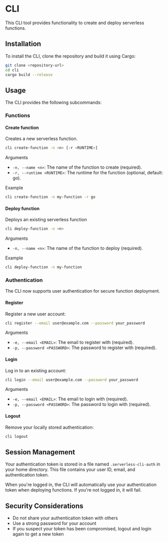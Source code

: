 # CLI

This CLI tool provides functionality to create and deploy serverless functions.

## Installation

To install the CLI, clone the repository and build it using Cargo:

```sh
git clone <repository-url>
cd cli
cargo build --release
```

## Usage

The CLI provides the following subcommands:

### Functions

#### Create function

Creates a new serverless function.

```sh
cli create-function -n <n> [-r <RUNTIME>]
```

Arguments

- `-n, --name <n>`: The name of the function to create (required).
- `-r, --runtime <RUNTIME>`: The runtime for the function (optional, default: go).

Example

```sh
cli create-function -n my-function -r go
```

#### Deploy function

Deploys an existing serverless function

```sh
cli deploy-function -n <n>
```

Arguments

- `-n, --name <n>`: The name of the function to deploy (required).

Example

```sh
cli deploy-function -n my-function
```

### Authentication

The CLI now supports user authentication for secure function deployment.

#### Register

Register a new user account:

```sh
cli register --email user@example.com --password your_password
```

Arguments

- `-e, --email <EMAIL>`: The email to register with (required).
- `-p, --password <PASSWORD>`: The password to register with (required).

#### Login

Log in to an existing account:

```sh
cli login --email user@example.com --password your_password
```

Arguments

- `-e, --email <EMAIL>`: The email to login with (required).
- `-p, --password <PASSWORD>`: The password to login with (required).

#### Logout

Remove your locally stored authentication:

```sh
cli logout
```

## Session Management

Your authentication token is stored in a file named `.serverless-cli-auth` in your home directory. This file contains your user ID, email, and authentication token.

When you're logged in, the CLI will automatically use your authentication token when deploying functions. If you're not logged in, it will fail.

## Security Considerations

- Do not share your authentication token with others
- Use a strong password for your account
- If you suspect your token has been compromised, logout and login again to get a new token

